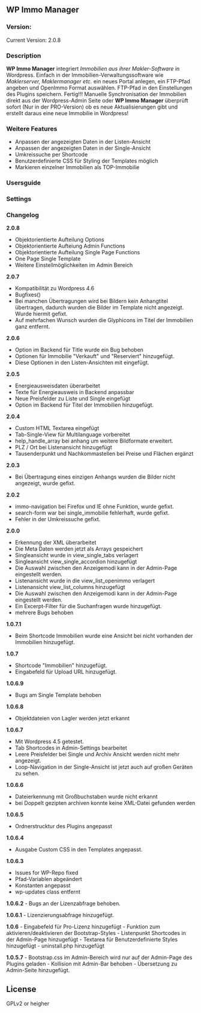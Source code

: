 **WP Immo Manager**
----------------------------------------------------

### Version:
Current Version: 2.0.8

### Description
**WP Immo Manager** integriert *Immobilien aus ihrer Makler-Software* in Wordpress.
Einfach in der Immobilien-Verwaltungssoftware wie *Maklerserver, Maklermanager etc.* ein neues Portal anlegen,
ein FTP-Pfad angeben und OpenImmo Format auswählen. FTP-Pfad in den Einstellungen des Plugins speichern. Fertig!!!
Manuelle Synchronisation der Immobilien direkt aus der Wordpress-Admin Seite oder **WP Immo Manager** überprüft
sofort (Nur in der PRO-Version) ob es neue Aktualisierungen gibt und erstellt daraus eine neue Immobilie in Wordpress!

### Weitere Features
* Anpassen der angezeigten Daten in der Listen-Ansicht
* Anpassen der angezeigten Daten in der Single-Ansicht
* Umkreissuche per Shortcode
* Benutzerdefinierte CSS für Styling der Templates möglich
* Markieren einzelner Immobilien als TOP-Immobilie


### Usersguide

### Settings

### Changelog

**2.0.8**
- Objektorientierte Aufteilung Options
- Objektorientierte Aufteiung Admin Functions
- Objektorientierte Aufteilung Single Page Functions
- One Page Single Template
- Weitere Einstellmöglichkeiten im Admin Bereich

**2.0.7**
- Kompatibilität zu Wordpress 4.6
- Bugfixes()
- Bei manchen Übertragungen wird bei Bildern kein Anhangtitel übertragen,
  dadurch wurden die Bilder im Template nicht angezeigt. Wurde hiermit gefixt.
- Auf mehrfachen Wunsch wurden die Glyphicons im Titel der Immobilien ganz entfernt.

**2.0.6**
- Option im Backend für Title wurde ein Bug behoben
- Optionen für Immobilie "Verkauft" und "Reserviert" hinzugefügt.
- Diese Optionen in den Listen-Ansichten mit eingefügt.

**2.0.5**
- Energieausweisdaten überarbeitet
- Texte für Energieausweis in Backend anpassbar
- Neue Preisfelder zu Liste und Single eingefügt
- Option im Backend für Titel der Immobilien hinzugefügt.

**2.0.4**
- Custom HTML Textarea eingefügt
- Tab-Single-View für Multilanguage vorbereitet
- help_handle_array bei anhang um weitere Bildformate erweitert.
- PLZ / Ort bei Listenansicht hinzugefügt
- Tausenderpunkt und Nachkommastellen bei Preise und Flächen ergänzt

**2.0.3**
- Bei Übertragung eines einzigen Anhangs wurden die Bilder nicht angezeigt, wurde gefixt.

**2.0.2**
- immo-navigation bei Firefox und IE ohne Funktion, wurde gefixt.
- search-form war bei single_immobilie fehlerhaft, wurde gefixt.
- Fehler in der Umkreissuche gefixt.

**2.0.0**
- Erkennung der XML überarbeitet
- Die Meta Daten werden jetzt als Arrays gespeichert
- Singleansicht wurde in view_single_tabs verlagert
- Singleansicht view_single_accordion hinzugefügt
- Die Auswahl zwischen den Anzeigemodi kann in der Admin-Page eingestellt werden.
- Listenansicht wurde in die view_list_openimmo verlagert
- Listenansicht view_list_columns hinzugefügt
- Die Auswahl zwischen den Anzeigemodi kann in der Admin-Page eingestellt werden.
- Ein Excerpt-Filter für die Suchanfragen wurde hinzugefügt.
- mehrere Bugs behoben


**1.0.7.1**
- Beim Shortcode Immobilien wurde eine Ansicht bei nicht vorhanden der Immobilien hinzugefügt.

**1.0.7**
- Shortcode "Immobilien" hinzugefügt.
- Eingabefeld für Upload URL hinzugefügt.

**1.0.6.9**
- Bugs am Single Template behoben

**1.0.6.8**
- Objektdateien von Lagler werden jetzt erkannt

**1.0.6.7**
- Mit Wordpress 4.5 getestet.
- Tab Shortcodes in Admin-Settings bearbeitet
- Leere Preisfelder bei Single und Archiv Ansicht werden nicht mehr angezeigt.
- Loop-Navigation in der Single-Ansicht ist jetzt auch auf großen Geräten zu sehen.

**1.0.6.6**
- Dateierkennung mit Großbuchstaben wurde nicht erkannt
- bei Doppelt gezipten archiven konnte keine XML-Datei gefunden werden

**1.0.6.5**
- Ordnerstrucktur des Plugins angepasst

**1.0.6.4**
- Ausgabe Custom CSS in den Templates angepasst.

**1.0.6.3**
- Issues for WP-Repo fixed
- Pfad-Variablen abgeändert
- Konstanten angepasst
- wp-updates class entfernt

**1.0.6.2**     - Bugs an der Lizenzabfrage behoben.

**1.0.6.1**     - Lizenzierungsabfrage hinzugefügt.

**1.0.6**       - Eingabefeld für Pro-Lizenz hinzugefügt
                - Funktion zum aktivieren/deaktivieren der Bootstrap-Styles
                - Listenpunkt Shortcodes in der Admin-Page hinzugefügt
                - Textarea für Benutzerdefinierte Styles hinzugefügt
                - uninstall.php hinzugefügt

**1.0.5.7**     - Bootstrap.css im Admin-Bereich wird nur auf der Admin-Page des Plugins geladen
                - Kollision mit Admin-Bar behoben
                - Übersetzung zu Admin-Seite hinzugefügt.
                                
## License
GPLv2 or heigher